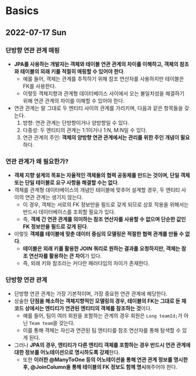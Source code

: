 # Basics
## 2022-07-17 Sun

### 단방향 연관 관계 매핑
* **JPA를 사용하는 개발자는 객체와 테이블 연관 관계의 차이를 이해하고, 객체의 참조와 테이블의 외래 키를 적절히 매핑할 수 있어야 한다**.
  * 예를 들어, 객체는 관계를 추적하기 위해 참조 연산자를 사용하지만 테이블은 FK를 사용한다.
  * 이렇듯 객체지향과 관계형 데이터베이스 사이에서 오는 불일치성을 해결하기 위해 연관 관계의 차이를 이해할 수 있어야 한다.
* 연관 관계는 말 그대로 두 엔티티 사이의 관계를 가리키며, 다음과 같은 항목들을 갖는다.
  1. 방향: 연관 관계는 단방향이거나 양방향일 수 있다.
  2. 다중성: 두 엔티티의 관계는 1:1이거나 1:N, M:N일 수 있다.
  3. 연관 관계의 주인: **객체의 양방향 연관 관계에서는 관리를 위한 주인 개념이 필요**하다. 

### 연관 관계가 왜 필요한가?
* **객체 지향 설계의 목표는 자율적인 객체들의 협력 공동체를 만드는 것이며, 단일 객체 또는 단일 테이블로 요구 사항을 해결할 수는 없다**.
* 객체를 관계형 데이터베이스의 개념인 테이블에 맞추어 설계할 경우, 두 엔티티 사이의 연관 관계는 생기지 않는다.
  * 이 경우, 객체는 서로의 FK 정보만을 필드로 갖게 되므로 상호 작용을 위해서는 반드시 데이터베이스를 조회할 필요가 있다.
  * 즉, **객체 간 연관 관계를 의미하는 참조 연산자를 사용할 수 없으며 단순한 값인 FK 정보만을 필드로 갖게 된다**.
* 이렇듯 **객체를 테이블에 맞춘 데이터 중심의 모델링은 적절한 협력 관계를 만들 수 없다**. 
  * **테이블은 외래 키를 활용한 JOIN 쿼리로 원하는 결과를 요청하지만, 객체는 참조 연산자를 활용하는 큰 차이**가 있다.
  * 즉, 외래 키와 참조라는 커다란 패러다임의 차이가 존재한다.

### 단방향 연관 관계
* 단방향 연관 관계는 가장 기본적이며, 가장 중요한 연관 관계에 해당한다.
* 상술한 **단점을 해소하는 객체지향적인 모델링의 경우, 테이블의 FK는 그대로 둔 채 코드 상에서는 엔티티가 연관된 엔티티의 객체를 참조하는 것**이다.
  * 예를 들어, 팀이 여러 회원을 포함하는 관계의 경우 회원은 `Long teamId;`가 아닌 `Team team`을 갖는다.
  * 이를 통해 객체는 자신과 연관된 팀 엔티티를 참조 연산자를 통해 탐색할 수 있게 된다.
* 그러나 **JPA의 경우, 엔티티가 다른 엔티티 객체를 포함하는 경우 반드시 연관 관계에 대한 정보를 어노테이션으로 명시하도록 강제**한다.
  * 또한 **이러한 @ManyToOne 등의 어노테이션을 통해 연관 관계 정보를 명시한 후, @JoinColumn을 통해 테이블의 FK 정보도 함께 명시**해주어야 한다. 